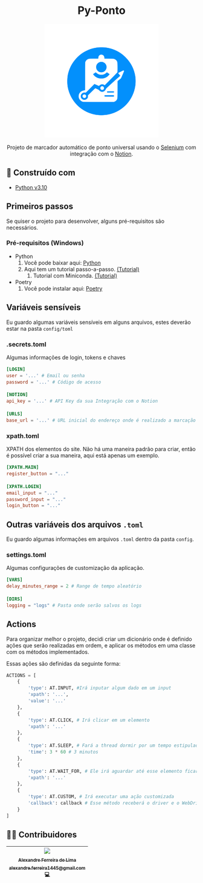 <h1 align="center">
    Py-Ponto
</h1>

<p align="center">
    <a href="#" target="blank">
        <img
            src="./assets/py-ponto.svg"
            width="300"
            title="Py-Ponto Logo"
            alt="Py-Ponto Logo"
        />
    </a>
</p>

<p align="center">
    Projeto de marcador automático de ponto universal usando o <a href="https://selenium-python.readthedocs.io/">Selenium</a> com integração com o <a href="https://notion.so">Notion</a>.
</p>

## 🔨 Construído com
- [Python v3.10][python]

## Primeiros passos
Se quiser o projeto para desenvolver, alguns pré-requisitos são necessários.

### Pré-requisitos (Windows)
* Python
  1. Você pode baixar aqui: [Python][python_url]
  2. Aqui tem um tutorial passo-a-passo. [(Tutorial)][python_tutorial_url]
     1. Tutorial com Miniconda. [(Tutorial)][miniconda_tutorial]
* Poetry
  1. Você pode instalar aqui: [Poetry][poetry_url]

## Variáveis sensíveis
Eu guardo algumas variáveis sensíveis em alguns arquivos, estes deverão estar na pasta `config/toml`

### .secrets.toml
Algumas informações de login, tokens e chaves
```toml
[LOGIN]
user = '...' # Email ou senha
password = '...' # Código de acesso

[NOTION]
api_key = '...' # API Key da sua Integração com o Notion

[URLS]
base_url = '...' # URL inicial do endereço onde é realizado a marcação de ponto
```

### xpath.toml
XPATH dos elementos do site. Não há uma maneira padrão para criar, então é possível criar a sua maneira, aqui está apenas um exemplo.
```toml
[XPATH.MAIN]
register_button = "..."

[XPATH.LOGIN]
email_input = "..."
password_input = "..."
login_button = "..."
```

## Outras variáveis dos arquivos `.toml`
Eu guardo algumas informações em arquivos `.toml` dentro da pasta `config`.

### settings.toml
Algumas configurações de customização da aplicação.
```toml
[VARS]
delay_minutes_range = 2 # Range de tempo aleatório

[DIRS]
logging = "logs" # Pasta onde serão salvos os logs
```

## Actions
Para organizar melhor o projeto, decidi criar um dicionário onde é definido ações que serão realizadas em ordem, e aplicar os métodos em uma classe com os métodos implementados.

Essas ações são definidas da seguinte forma:
```python
ACTIONS = [
    {
        'type': AT.INPUT, #Irá inputar algum dado em um input
        'xpath': '...',
        'value': '...'
    },
    {
        'type': AT.CLICK, # Irá clicar em um elemento
        'xpath': '...'
    },
    {
        'type': AT.SLEEP, # Fará a thread dormir por um tempo estipulado
        'time': 3 * 60 # 3 minutos
    },
    {
        'type': AT.WAIT_FOR, # Ele irá aguardar até esse elemento ficar visível
        'xpath': '...'
    },
    {
        'type': AT.CUSTOM, # Irá executar uma ação customizada
        'callback': callback # Esse método receberá o driver e o WebDriverWait
    }
]
```

## 👨‍💻 Contribuidores
| [<div><img width=115 src="https://avatars.githubusercontent.com/u/54884313?v=4"><br><sub>Alexandre Ferreira de Lima</sub><br><sub>alexandre.ferreira1445@gmail.com</sub></div>][arekushi] <div title="Code">💻</div> |
| :---: |

<!-- [Build With] -->
[python]: https://www.python.org/downloads/release/python-3100/

<!-- [Some links] -->
[selenium]: https://selenium-python.readthedocs.io/
[python_url]: https://www.python.org/downloads/
[python_tutorial_url]: https://www.digitalocean.com/community/tutorials/install-python-windows-10
[miniconda_tutorial]: https://katiekodes.com/setup-python-windows-miniconda/
[poetry_url]: https://python-poetry.org/docs/#installation

<!-- [Constributors] -->
[arekushi]: https://github.com/Arekushi
